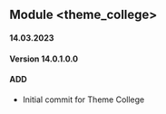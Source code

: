 ## Module <theme_college>

#### 14.03.2023
#### Version 14.0.1.0.0
#### ADD
- Initial commit for Theme College
